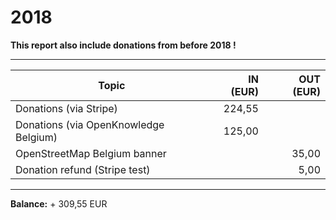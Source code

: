 # 2018

**This report also include donations from before 2018 !**

---

| Topic                                 | IN (EUR) | OUT (EUR) |
| ------------------------------------- | -------: | --------: |
| Donations (via Stripe)                |   224,55 |           |
| Donations (via OpenKnowledge Belgium) |   125,00 |           |
| OpenStreetMap Belgium banner          |          |     35,00 |
| Donation refund (Stripe test)         |          |      5,00 |

---

**Balance:** + 309,55 EUR
